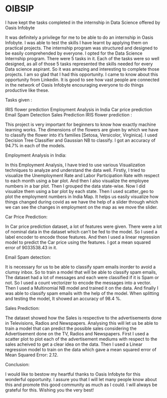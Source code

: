 # OIBSIP
I have kept the tasks completed in the internship in Data Science offered by Oasis Infobyte

It was definitely a privilege for me to be able to do an internship in Oasis Infobyte. I was able to test the skills I have learnt by applying them on practical projects. The internship program was structured and designed to be easily comprehended by everyone. I opted for the Data Science Internship program. There were 5 tasks in it. Each of the tasks were so well designed, as all of those 5 tasks represented the skills needed for every Data science aspirant. So it was amazing and interesting to complete those projects. I am so glad that I had this opportunity. I came to know about this opportunity from Linkedin. It is good to see how vast people are connected in the network of Oasis Infobyte encouraging everyone to do things productive like these.

Tasks given :

IRIS flower prediction
Employment Analysis in India
Car price prediction
Email Spam Detection
Sales Prediction
IRIS flower prediction :

This project is very important for beginners to know how exactly machine learning works. The dimensions of the flowers are given by which we have to classify the flower into it’s families [Setosa, Versicolor, Virginica]. I used Decision Tree Classifier and Gaussian NB to classify. I got an accuracy of 94.7% in each of the models.

Employment Analysis in India:

In this Employment Analysis, I have tried to use various Visualization techniques to analyze and understand the data well. Firstly, I tried to visualize the Unemployment Rate and Labor Participation Rate with respect to each month using a bar plot. And then I also visualize the employee numbers in a bar plot. Then I grouped the data state-wise. Now I did visualize them using a bar plot by each state. Then I used scatter_geo to plot the employment numbers in India Map. It helps us easily visualize how things changed during covid as we have the help of a slider through which we can see the changes in employment on the map as we move the slider.

Car Price Prediction:

In Car price prediction dataset, a lot of features were given. There were a lot of nominal data in the dataset which can’t be fed to the model. So I used a label encoder to encode those features. And then I used a linear regression model to predict the Car price using the features. I got a mean squared error of 9033538.43 in it.

Email Spam detection:

It is necessary for us to be able to classify spam emails inorder to avoid a clumsy inbox. So to train a model that will be able to classify spam emails, The dataset had a lot of messages and each were classified if it is Spam or not. So I used a count vectorizer to encode the messages into a vector. Then I used a Multinomial NB model and trained it on the data. And finally I was able to classify spam emails with the help of the model. When splitting and testing the model, It showed an accuracy of 98.4 %.

Sales Prediction:

The dataset showed how the Sales is respective to the advertisements done in Televisions, Radios and Newspapers. Analysing this will let us be able to train a model that can predict the possible sales considering the Advertisement done on the TV, Radios and Newspapers. First I used a scatter plot to plot each of the advertisement mediums with respect to the sales acheived to get a clear idea on the data. Then I used a Linear regression model to train on the data which gave a mean squared error of Mean Squared Error: 2.12.

Conclusion:

I would like to bestow my heartful thanks to Oasis Infobyte for this wonderful opportunity. I assure you that I will let many people know about this and promote this good community as much as I could. I will always be grateful for this. Wishing you the very best!

